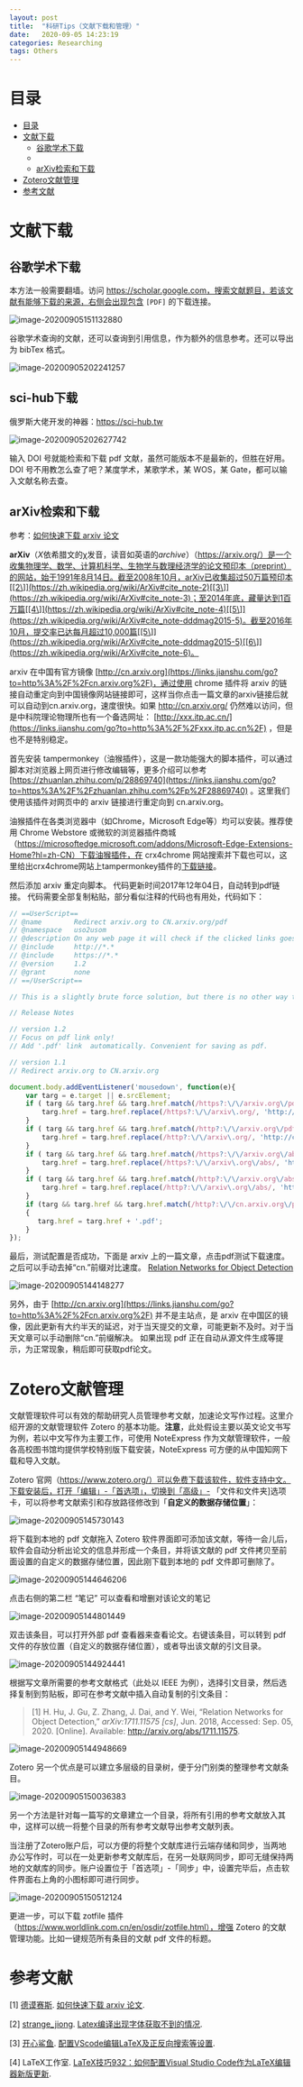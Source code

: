 ```yaml
---
layout: post
title:  "科研Tips（文献下载和管理）"
date:   2020-09-05 14:23:19
categories: Researching
tags: Others
---
```


<head>
    <script src="https://cdn.mathjax.org/mathjax/latest/MathJax.js?config=TeX-AMS-MML_HTMLorMML" type="text/javascript"></script>
    <script type="text/x-mathjax-config">
        MathJax.Hub.Config({
            tex2jax: {
            skipTags: ['script', 'noscript', 'style', 'textarea', 'pre'],
            inlineMath: [['$','$']]
            }
        });
    </script>
</head>

# 目录

* [目录](#目录)
* [文献下载](#文献下载)
  * [谷歌学术下载](#谷歌学术下载)
  * 
  * [arXiv检索和下载](#arXiv检索和下载)
* [Zotero文献管理](#Zotero文献管理)
* [参考文献](#参考文献)

# 文献下载

## 谷歌学术下载

本方法一般需要翻墙。访问 https://scholar.google.com，搜索文献题目，若该文献有能够下载的来源，右侧会出现包含 `[PDF]` 的下载连接。

![image-20200905151132880](..\assets\img\postsimg\20200905\0.5.jpg)

谷歌学术查询的文献，还可以查询到引用信息，作为额外的信息参考。还可以导出为 bibTex 格式。

![image-20200905202241257](..\assets\img\postsimg\20200905\0.6.jpg)

## sci-hub下载

俄罗斯大佬开发的神器：https://sci-hub.tw 

![image-20200905202627742](..\assets\img\postsimg\20200905\1.6.jpg)

输入 DOI 号就能检索和下载 pdf 文献，虽然可能版本不是最新的，但胜在好用。DOI 号不用教怎么查了吧？某度学术，某歌学术，某 WOS，某 Gate，都可以输入文献名称去查。

## arXiv检索和下载

参考：[如何快速下载 arxiv 论文](https://www.jianshu.com/p/184799230f20)

**arXiv**（*X*依希腊文的χ发音，读音如英语的*archive*）（https://arxiv.org/）是一个收集物理学、数学、计算机科学、生物学与数理经济学的论文预印本（preprint）的网站，始于1991年8月14日。截至2008年10月，arXiv已收集超过50万篇预印本[[2\]](https://zh.wikipedia.org/wiki/ArXiv#cite_note-2)[[3\]](https://zh.wikipedia.org/wiki/ArXiv#cite_note-3)；至2014年底，藏量达到1百万篇[[4\]](https://zh.wikipedia.org/wiki/ArXiv#cite_note-4)[[5\]](https://zh.wikipedia.org/wiki/ArXiv#cite_note-dddmag2015-5)。截至2016年10月，提交率已达每月超过10,000篇[[5\]](https://zh.wikipedia.org/wiki/ArXiv#cite_note-dddmag2015-5)[[6\]](https://zh.wikipedia.org/wiki/ArXiv#cite_note-6)。

arxiv 在中国有官方镜像 [http://cn.arxiv.org](https://links.jianshu.com/go?to=http%3A%2F%2Fcn.arxiv.org%2F)，通过使用 chrome 插件将 arxiv 的链接自动重定向到中国镜像网站链接即可，这样当你点击一篇文章的arxiv链接后就可以自动到cn.arxiv.org，速度很快。如果 http://cn.arxiv.org/ 仍然难以访问，但是中科院理论物理所也有一个备选网址： [http://xxx.itp.ac.cn/](https://links.jianshu.com/go?to=http%3A%2F%2Fxxx.itp.ac.cn%2F) ，但是也不是特别稳定。

首先安装 tampermonkey（油猴插件），这是一款功能强大的脚本插件，可以通过脚本对浏览器上网页进行修改编辑等，更多介绍可以参考 [https://zhuanlan.zhihu.com/p/28869740](https://links.jianshu.com/go?to=https%3A%2F%2Fzhuanlan.zhihu.com%2Fp%2F28869740)
。这里我们使用该插件对网页中的 arxiv 链接进行重定向到 cn.arxiv.org。

油猴插件在各类浏览器中（如Chrome，Microsoft Edge等）均可以安装。推荐使用 Chrome  Webstore 或微软的浏览器插件商城（https://microsoftedge.microsoft.com/addons/Microsoft-Edge-Extensions-Home?hl=zh-CN）下载油猴插件，在 crx4chrome 网站搜索并下载也可以，这里给出crx4chrome网站上tampermonkey插件的[下载链接](https://links.jianshu.com/go?to=https%3A%2F%2Fwww.crx4chrome.com%2Fdown%2F755%2Fcrx%2F)。

然后添加 arxiv 重定向脚本。 代码更新时间2017年12年04日，自动转到pdf链接。 代码需要全部复制粘贴，部分看似注释的代码也有用处，代码如下：

```javascript
// ==UserScript==
// @name        Redirect arxiv.org to CN.arxiv.org/pdf
// @namespace   uso2usom
// @description On any web page it will check if the clicked links goes to arxiv.org. If so, the link will be rewritten to point to cn.arxiv.org
// @include     http://*.*
// @include     https://*.*
// @version     1.2
// @grant       none
// ==/UserScript==

// This is a slightly brute force solution, but there is no other way to do it using only a userscript.

// Release Notes

// version 1.2
// Focus on pdf link only!
// Add '.pdf' link  automatically. Convenient for saving as pdf.

// version 1.1
// Redirect arxiv.org to CN.arxiv.org

document.body.addEventListener('mousedown', function(e){
    var targ = e.target || e.srcElement;
    if ( targ && targ.href && targ.href.match(/https?:\/\/arxiv.org\/pdf/) ) {
        targ.href = targ.href.replace(/https?:\/\/arxiv\.org/, 'http://cn.arxiv.org');
    }
    if ( targ && targ.href && targ.href.match(/http?:\/\/arxiv.org\/pdf/) ) {
        targ.href = targ.href.replace(/http?:\/\/arxiv\.org/, 'http://cn.arxiv.org');
    }
    if ( targ && targ.href && targ.href.match(/https?:\/\/arxiv.org\/abs/) ) {
        targ.href = targ.href.replace(/https?:\/\/arxiv\.org\/abs/, 'http://cn.arxiv.org/pdf');
    }
    if ( targ && targ.href && targ.href.match(/http?:\/\/arxiv.org\/abs/) ) {
        targ.href = targ.href.replace(/http?:\/\/arxiv\.org\/abs/, 'http://cn.arxiv.org/pdf');
    }
    if (targ && targ.href && targ.href.match(/http?:\/\/cn.arxiv.org\/pdf/) && !targ.href.match(/\.pdf/) )
    {
       targ.href = targ.href + '.pdf';
    }
});
```

最后，测试配置是否成功，下面是 arxiv 上的一篇文章，点击pdf测试下载速度。之后可以手动去掉“cn.”前缀对比速度。 [Relation Networks for Object Detection](https://arxiv.org/abs/1711.11575)

![image-20200905144148277](..\assets\img\postsimg\20200905\1.jpg)

另外，由于 [http://cn.arxiv.org](https://links.jianshu.com/go?to=http%3A%2F%2Fcn.arxiv.org%2F) 并不是主站点，是 arxiv 在中国区的镜像，因此更新有大约半天的延迟，对于当天提交的文章，可能更新不及时。对于当天文章可以手动删除“cn.”前缀解决。 如果出现 pdf 正在自动从源文件生成等提示，为正常现象，稍后即可获取pdf论文。

# Zotero文献管理

文献管理软件可以有效的帮助研究人员管理参考文献，加速论文写作过程。这里介绍开源的文献管理软件 Zotero 的基本功能。**注意**，此处假设主要以英文论文书写为例，若以中文写作为主要工作，可使用 NoteExpress 作为文献管理软件，一般各高校图书馆均提供学校特别版下载安装，NoteExpress 可方便的从中国知网下载和导入文献。

Zotero 官网（https://www.zotero.org/）可以免费下载该软件，软件支持中文。下载安装后，打开「编辑」-「首选项」，切换到「高级」- 「文件和文件夹]选项卡，可以将参考文献索引和存放路径修改到「**自定义的数据存储位置**」：

![image-20200905145730143](..\assets\img\postsimg\20200905\1.5.jpg)

将下载到本地的 pdf 文献拖入 Zotero 软件界面即可添加该文献，等待一会儿后，软件会自动分析出论文的信息并形成一个条目，并将该文献的 pdf 文件拷贝至前面设置的自定义的数据存储位置，因此刚下载到本地的 pdf 文件即可删除了。

![image-20200905144646206](..\assets\img\postsimg\20200905\2.jpg)

点击右侧的第二栏 “笔记” 可以查看和增删对该论文的笔记

![image-20200905144801449](..\assets\img\postsimg\20200905\3.jpg)

双击该条目，可以打开外部 pdf 查看器来查看论文。右键该条目，可以转到 pdf 文件的存放位置（自定义的数据存储位置），或者导出该文献的引文目录。

![image-20200905144924441](..\assets\img\postsimg\20200905\4.jpg)

根据写文章所需要的参考文献格式（此处以 IEEE 为例），选择引文目录，然后选择复制到剪贴板，即可在参考文献中插入自动复制的引文条目：

> [1] H. Hu, J. Gu, Z. Zhang, J. Dai, and Y. Wei, “Relation Networks for Object Detection,” *arXiv:1711.11575 [cs]*, Jun. 2018, Accessed: Sep. 05, 2020. [Online]. Available: http://arxiv.org/abs/1711.11575.

![image-20200905144948669](E:\GitHub\sirlis.github.io\assets\img\postsimg\20200905\5.jpg)

Zotero 另一个优点是可以建立多层级的目录树，便于分门别类的整理参考文献条目。

![image-20200905150036383](..\assets\img\postsimg\20200905\6.jpg)

另一个方法是针对每一篇写的文章建立一个目录，将所有引用的参考文献放入其中，这样可以统一将整个目录的所有参考文献导出参考文献列表。

当注册了Zotero账户后，可以方便的将整个文献库进行云端存储和同步，当两地办公写作时，可以在一处更新参考文献库后，在另一处联网同步，即可无缝保持两地的文献库的同步。账户设置位于「首选项」-「同步」中，设置完毕后，点击软件界面右上角的小图标即可进行同步。

![image-20200905150512124](..\assets\img\postsimg\20200905\7.jpg)

更进一步，可以下载 zotfile 插件（https://www.worldlink.com.cn/en/osdir/zotfile.html），增强 Zotero 的文献管理功能。比如一键规范所有条目的文献 pdf 文件的标题。

# 参考文献

<span id="ref1">[1]</span> [德谟赛斯](https://www.jianshu.com/u/06ba6c212ceb). [如何快速下载 arxiv 论文](https://www.jianshu.com/p/184799230f20).

<span id="ref2">[2]</span>  [strange_jiong](https://blog.csdn.net/dream_allday). [Latex编译出现字体获取不到的情况](https://blog.csdn.net/dream_allday/article/details/84997874).

<span id="ref3">[3]</span>  [开心鲨鱼](https://www.zhihu.com/people/kai-xin-sha-yu). [配置VScode编辑LaTeX及正反向搜索等设置](https://zhuanlan.zhihu.com/p/90526218?utm_source=wechat_session).

<span id="ref4">[4]</span> LaTeX工作室. [LaTeX技巧932：如何配置Visual Studio Code作为LaTeX编辑器新版更新](https://www.latexstudio.net/archives/12260.html).